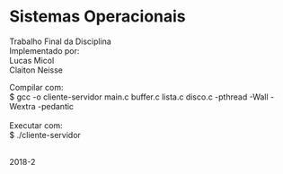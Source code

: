 # Sistemas Operacionais
Trabalho Final da Disciplina<br/>
Implementado por:<br/>
Lucas Micol<br/>
Claiton Neisse<br/>

Compilar com:<br/>
$ gcc -o cliente-servidor main.c buffer.c lista.c disco.c -pthread -Wall -Wextra -pedantic
<br/><br/>
Executar com:<br/>
$ ./cliente-servidor
<br/><br/>

2018-2
